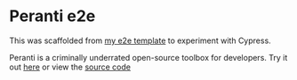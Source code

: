 # Peranti e2e

This was scaffolded from [my e2e template](https://github.com/benjammin4dayz/cypress-e2e-template) to experiment with Cypress.

Peranti is a criminally underrated open-source toolbox for developers. Try it out [here](https://peranti.vercel.app/) or view the [source code](https://github.com/nacasha/Peranti/)